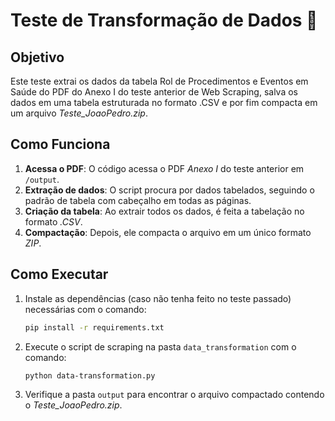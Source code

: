 # Teste de Transformação de Dados 🔄

## Objetivo

Este teste extrai os dados da tabela Rol de Procedimentos e Eventos em Saúde do PDF do Anexo I do teste anterior de Web Scraping, salva os dados em uma tabela estruturada no formato .CSV e por fim compacta em um arquivo *Teste_JoaoPedro.zip*. 

## Como Funciona

1. **Acessa o PDF**: O código acessa o PDF *Anexo I* do teste anterior em `/output`.
2. **Extração de dados**: O script procura por dados tabelados, seguindo o padrão de tabela com cabeçalho em todas as páginas.
4. **Criação da tabela**: Ao extrair todos os dados, é feita a tabelação no formato *.CSV*.
3. **Compactação**: Depois, ele compacta o arquivo em um único formato *ZIP*.

## Como Executar

1. Instale as dependências (caso não tenha feito no teste passado) necessárias com o comando:
    ```bash
    pip install -r requirements.txt
    ```
2. Execute o script de scraping na pasta `data_transformation` com o comando:
    ```bash
    python data-transformation.py
    ```
3. Verifique a pasta `output` para encontrar o arquivo compactado contendo o *Teste_JoaoPedro.zip*.